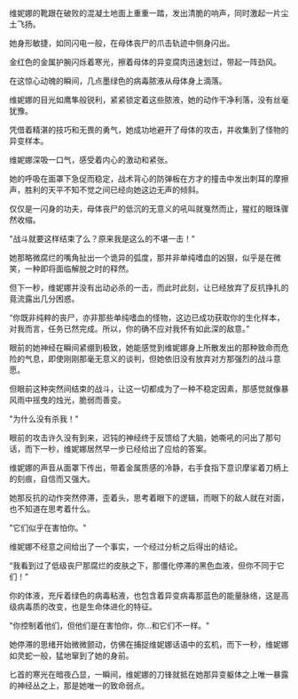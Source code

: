 维妮娜的靴跟在破败的混凝土地面上重重一踏，发出清脆的响声，同时激起一片尘土飞扬。

她身形敏捷，如同闪电一般，在母体丧尸的爪击轨迹中侧身闪出。

金红色的金属护腕闪烁着寒光，擦着母体的异变腐肉迅速划过，带起一阵劲风。

在这惊心动魄的瞬间，几点墨绿色的病毒脓液从母体身上滴落。

维妮娜的目光如鹰隼般锐利，紧紧锁定着这些脓液，她的动作干净利落，没有丝毫犹豫。

凭借着精湛的技巧和无畏的勇气，她成功地避开了母体的攻击，并收集到了怪物的异变样本。

维妮娜深吸一口气，感受着内心的激动和紧张。

她的呼吸在面罩下急促而稳定，战术背心的防弹板在方才的撞击中发出刺耳的摩擦声，胜利的天平不知不觉之间已经向她这边无声的倾斜。

仅仅是一闪身的功夫，母体丧尸的低沉的无意义的吼叫就戛然而止，猩红的眼珠骤然收缩。

"战斗就要这样结束了么？原来我是这么的不堪一击！"

她那略微腐烂的嘴角扯出一个诡异的弧度，那并非单纯嗜血的凶狠，似乎是在微笑，一种即将面临解脱之时的释然。

但下一秒，维妮娜并没有出动必杀的一击，而此时此刻，让已经放弃了反抗挣扎的竟流露出几分困惑。

“你既非纯粹的丧尸，亦非那些单纯嗜血的怪物，这边已成功获取你的生化样本，对我而言，任务已然完成。所以，你的确不应对我怀有如此深的敌意。”

眼前的她神经在瞬间紧绷到极致，她能感觉到维妮娜身上所散发出的那种致命而危险的气息，即使刚刚那毫无意义的谈判，但她依旧没有放弃对方那强烈的战斗意愿。

但眼前这种突然间结束的战斗，让这一切都成为了一种不稳定因素，那感觉就像暴风雨中摇曳的烛光，脆弱而善变。

"为什么没有杀我！"

眼前的攻击许久没有到来，迟钝的神经终于反馈给了大脑，她嘶吼的问出了那句话，而下一秒，维妮娜居然早一步已经给出了应给的答案。

维妮娜的声音从面罩下传出，带着金属质感的冷静，右手食指下意识摩挲着刀柄上的刻痕，自信而又强大。

她那反抗的动作突然停滞，歪着头，思考着眼下的逻辑，而眼下的敌人就在对面，也不知道在思考着什么。

"它们似乎在害怕你。"

维妮娜不经意之间给出了一个事实，一个经过分析之后得出的结论。

“我看到过了低级丧尸那腐烂的皮肤之下，那僵化停滞的黑色血液，但你不同于它们！”

你的体液，充斥着绿色的病毒粘液，也包含着异变病毒那蓝色的能量脉络，这是高级病毒质的改变，也是生命体进化的特征。

"你控制着他们，但他们是在害怕你，你...和它们不一样。"

她停滞的思绪开始微微颤动，仿佛在捕捉维妮娜话语中的玄机，而下一秒，维妮娜如灵蛇一般，猛地窜到了她的身前。

匕首的寒光在暗夜凸显，一瞬间，维妮娜的刀锋就抵在她那异变躯体之上唯一暴露的神经丛之上，那是她唯一的致命弱点。